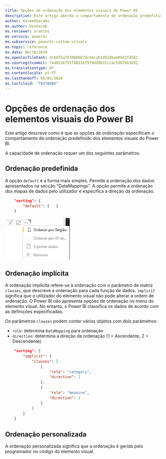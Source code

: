 ```yaml
---
title: Opções de ordenação dos elementos visuais do Power BI
description: Este artigo aborda o comportamento de ordenação predefinido dos elementos visuais do Power BI.
author: KesemSharabi
ms.author: kesharab
ms.reviewer: sranins
ms.service: powerbi
ms.subservice: powerbi-custom-visuals
ms.topic: reference
ms.date: 06/18/2019
ms.openlocfilehash: 3cb8f5af63960667dc46cab1d818ba48943fd582
ms.sourcegitcommit: 7aa0136f93f88516f97ddd8031ccac5d07863b92
ms.translationtype: HT
ms.contentlocale: pt-PT
ms.lasthandoff: 05/05/2020
ms.locfileid: "79378086"
---
```

# <a name="sorting-options-for-power-bi-visuals"></a>Opções de ordenação dos elementos visuais do Power BI

Este artigo descreve como é que as opções de *ordenação* especificam o comportamento de ordenação predefinido dos elementos visuais do Power BI. 

A capacidade de ordenação requer um dos seguintes parâmetros.

## <a name="default-sorting"></a>Ordenação predefinida

A opção `default` é a forma mais simples. Permite a ordenação dos dados apresentados na secção "DataMappings". A opção permite a ordenação dos mapas de dados pelo utilizador e especifica a direção da ordenação.

```json
    "sorting": {
        "default": {   }
    }
```

![Opções de ordenação no menu de contexto](media/sort-options/sorting.png)

## <a name="implicit-sorting"></a>Ordenação implícita

A ordenação implícita refere-se à ordenação com o parâmetro de matriz `clauses`, que descreve a ordenação para cada função de dados. `implicit` significa que o utilizador do elemento visual não pode alterar a ordem de ordenação. O Power BI não apresenta opções de ordenação no menu do elemento visual. No entanto, o Power BI classifica os dados de acordo com as definições especificadas.

Os parâmetros `clauses` podem conter vários objetos com dois parâmetros:

- `role`: determina `DataMapping` para ordenação
- `direction`: determina a direção da ordenação (1 = Ascendente, 2 = Descendente)

```json
    "sorting": {
        "implicit": {
            "clauses": [
                {
                    "role": "category",
                    "direction": 1
                },
                {
                    "role": "measure",
                    "direction": 2
                }
            ]
        }
    }
```

## <a name="custom-sorting"></a>Ordenação personalizada

A ordenação personalizada significa que a ordenação é gerida pelo programador no código do elemento visual.
